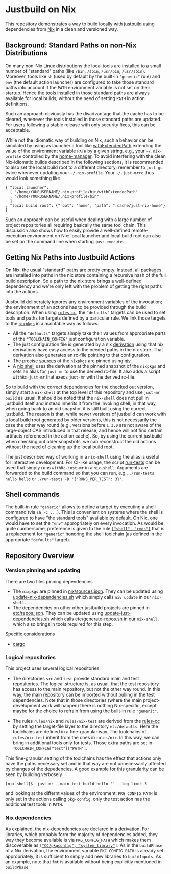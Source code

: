 # Justbuild on Nix

This repository demonstrates a way to build locally with
[justbuild](https://github.com/just-buildsystem/justbuild)
using dependencies from [Nix](https://nixos.org/) in a clean and
versioned way.

## Background: Standard Paths on non-Nix Distributions

On many non-Nix Linux distributions the local tools are installed to
a small number of "standard" paths (like `/bin`, `/sbin`, `/usr/bin`,
`/usr/sbin`). Moreover, tools like `sh` (used by default by the
built-in `"generic"` rule) and `env` (the default action launcher)
are configured to take those standard paths into account if the
`PATH` environment variable is not set on their startup. Hence
the tools installed in those standard paths are always available
for local builds, without the need of setting `PATH` in action
definitions.

Such an approach obviously has the disadvantage that the cache has
to be cleared, whenever the tools installed in those standard
paths are updated. For users following a stable release with only
security fixes, this can be acceptable.

While not the idiomatic way of building on Nix, such a
behavior can be simulated by using as launcher a tool
like [withExtendedPath](./src/withExtendedPath/extend-path.cc)
extending the value of the environment variable `PATH` by
a given string, e.g., your `~/.nix-profile` controlled by
the [home-manager](https://rycee.gitlab.io/home-manager/"). To
avoid interfering with the clean Nix-idiomatic builds described
in the following sections, it is recommended to also set the local
build root to a different directory; remember to `just gc` twice
whenever updating your `~/.nix-profile`. Your `~/.just-mrrc` thus
would look something like
```
{ "local launcher":
  [ "/home/YOURUSERNAME/.nix-profile/bin/withExtendedPath"
  , "/home/YOURUSERNAME/.nix-profile/bin"
  ]
, "local build root": {"root": "home", "path": ".cache/just-nix-home"}
}
```
Such an approach can be useful when dealing with a large number of
project repositories all requiring basically the same tool chain.
This discussion also shows how to easily provide a well-defined
remote-execution environment on Nix: local launcher and local build
root can also be set on the command line when starting `just execute`.

## Getting Nix Paths into Justbuild Actions

On Nix, the usual "standard" paths are pretty empty. Instead, all
packages are installed into paths in the nix store containing a recursive
hash of the full build description. So a path to the nix store brings
a well-defined dependency and we're only left with the problem of
getting the right paths into the actions.

Justbuild deliberately ignores any environment variables of the invocation;
the environment of an actions has to be provided through the build description.
When using [`rules-cc`](https://github.com/just-buildsystem/rules-cc),
the `"defaults"` targets can be used to set tools and paths for
targets defined by a particular rule. We link those targets to
the [`nixpkgs`](https://github.com/NixOS/nixpkgs) in a maintable
way as follows.
 - All the `"defaults"` targets simply take their values from appropriate
   parts of the `"TOOLCHAIN_CONFIG"` just configuration variable.
 - The just configuration file is generated by a
   nix [derivation](./nix-dependencies/dependencies.nix) using that
   nix derivations have easy access to the needed paths in the nix
   store. That derivation also generates an rc-file pointing to
   that configuration.
 - The precise [sources](./nix/sources.json) of the `nixpkgs` are
   pinned using [niv](https://github.com/nmattia/niv).
 - A [nix shell](./shell.nix) uses the derivation at the pinned
   snapshot of the `nixpkgs` and sets an alias for `just-mr` to
   use the derived rc-file. It also adds a script `withRc-just-mr`
   that execs `just-mr` with the derived rc-file.

So to build with the correct dependencies for the checked out version,
simply start a `nix-shell` at the top level of this repository and
use `just-mr build` as usual. It should be noted that the `nix-shell`
does not pull in justbuild itself and instead inherits it from the
invoking shell; in that way, when going back to an old snapshot
it is still built using the currect justbuild. The reason is that,
while newer versions of justbuild can work with a local build root
generated by older versions, this is not necessarily the case the
other way round (e.g., versions before `1.3.0` are not aware of
the large-object CAS introduced in that release, and hence will
not find certain artifacts referenced in the action cache). So,
by using the current justbuild when checking out older snapshots,
we can reconstruct the old actions without the need of cleaning up
the local build root.

The just described way of working in a `nix-shell` using the
alias is useful for interactive development. For CI-like usage,
the script [run-tests](./run-tests) can be used that simply runs
`withRc-just-mr` in a `nix-shell`. Arguments are forwarded to the
build command so that you can run, e.g., `./run-tests hello hello`
or `./run-tests -D '{"RUNS_PER_TEST": 3}'`.

## Shell commands

The built-in rule `"generic"` allows to define a target by
executing a shell command (via `sh -c ...`). This is convenient
on systems where the shell is configured to have "the standard
tools" available by default. On Nix, one would have to set
the `"env"` appropriately on every invocation. As would be
quite cumbersome, preference is given to the
rule [`["shell", "cmds"]`](https://github.com/just-buildsystem/rules-cc?tab=readme-ov-file#rule-shell-cmds)
that is a replacement for `"generic"` honoring the shell toolchain (as
defined in the appropriate `"defaults"` target).


## Repository Overview

### Version pinning and updating

There are two files pinning dependencies
 - The `nixpkgs` are pinned in [nix/sources.json](./nix/sources.json). They can
   be updated using [update-nix-dependencies.sh](./update-nix-dependencies.sh)
   which simply calls `niv update` in our `nix-shell`.
 - The dependencies on other other justbuild projects are
   pinned in [etc/repos.json](etc/repos.json). They can be updated using
   [update-just-dependencies.sh](./update-just-dependencies.sh) which
   calls [etc/generate-repos.sh](./etc/generate-repos.sh) in our `nix-shell`,
   which also brings in tools required for this step.

Specific considerations
 - [cargo](./src/rust/cargo/README.md)

### Logical repositories

This project uses several logical repositories.

 - The directories `src` and `test` provide standard main and test
   repositories. The logical structure is, as usual, that the test
   repository has access to the main repository, but not the other
   way round. In this way, the main repository can be imported
   without pulling in the test dependencies. Note that in those
   directories (where the main project-development work will happen)
   there is nothing Nix-specific, except maybe for the choice to
   refrain from using the built-in rule `"generic"`.

 - The rules `rules/nix` and `rules/nix-test` are derived from
   the [rules-cc](https://github.com/just-buildsystem/rules-cc) by
   setting the target-file layer to the directory `etc/defaults`.
   Here the toolchains are defined in a fine-granular way. The toolchains
   of `rules/nix-test` inherit from the ones in `rules/nix`. In this
   way, we can bring in additional tools only for tests. Those extra
   paths are set in `TOOLCHAIN_CONFIG["test"]["PATH"]`.

This fine-granular setting of the toolchains has the effect that actions only
have the paths necessary set and in that way are not unnecessarily affected
by changes of the depedencies. A good example for this granularity can be
seen by building verbosely
```
[nix-shell]$  just-mr --main test build hello '' --log-limit 5
```
and looking at the differnt values of the environment: `PKG_CONFIG_PATH`
is only set in the actions calling `pkg-config`, only the test
action has the additional test tools in `PATH`.

### Nix dependencies

As explained, the nix-dependencies are declared in
a [derivation](./nix-dependencies/dependencies.nix). For
libraries, which probably form the majority of dependencies
added, they way they become available is via `PKG_CONFIG_PATH`
which makes them discoverable
as [`["CC/pkgconfig", "system_library"]`](https://github.com/just-buildsystem/rules-cc?tab=readme-ov-file#rule-ccpkgconfig-system_library).
As in the `buildPhase` of a Nix derivation, the environment variable
`PKC_CONFIG_PATH` is already set appropriately, it is sufficient
to simply add new libraries to `buildInputs`. As an example, note
that `fmt` is available without being explicitly mentioned in
`buildPhase`.
